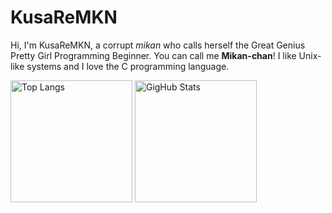 # KusaReMKN

Hi, I'm KusaReMKN, a corrupt *mikan* who calls herself the Great Genius
Pretty Girl Programming Beginner.  You can call me **Mikan-chan**!
I like Unix-like systems and I love the C programming language.

<picture>
<source
	srcset="https://github-readme-stats.vercel.app/api/top-langs/?username=KusaReMKN&layout=compact&langs_count=8"
	media="(prefers-color-scheme: light), (prefers-color-scheme: no-preference)"
/>
<source
	srcset="https://github-readme-stats.vercel.app/api/top-langs/?username=KusaReMKN&layout=compact&langs_count=8&theme=github_dark"
	media="(prefers-color-scheme: dark)"
/>
<img
	src="https://github-readme-stats.vercel.app/api/top-langs/?username=KusaReMKN&layout=compact&langs_count=8"
	alt="Top Langs"
	height="195"
/>
</picture>
<picture>
<source
	srcset="https://github-readme-stats.vercel.app/api?username=KusaReMKN&show_icons=true&count_private=true"
	media="(prefers-color-scheme: light), (prefers-color-scheme: no-preference)"
/>
<source
	srcset="https://github-readme-stats.vercel.app/api?username=KusaReMKN&show_icons=true&count_private=true&theme=github_dark"
	media="(prefers-color-scheme: dark)"
/>
<img
	src="https://github-readme-stats.vercel.app/api?username=KusaReMKN&show_icons=true&count_private=true"
	alt="GigHub Stats"
	height="195"
/>
